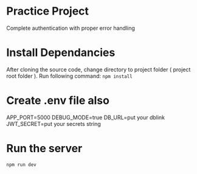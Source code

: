 # Practice Project
Complete authentication with proper error handling

# Install Dependancies
After cloning the source code, change directory to project folder ( project root folder ). 
Run following command: 
`npm install`

# Create .env file also 
APP_PORT=5000
DEBUG_MODE=true
DB_URL=put your dblink
JWT_SECRET=put your secrets string


# Run the server
`npm run dev`



